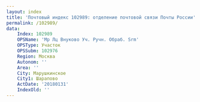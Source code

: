 ```yaml
---
layout: index
title: 'Почтовый индекс 102989: отделение почтовой связи Почты России'
permalink: /102989/
data:
    Index: 102989
    OPSName: 'Мр Лц Внуково Уч. Ручн. Обраб. Srm'
    OPSType: Участок
    OPSSubm: 102976
    Region: Москва
    Autonom: ''
    Area: ''
    City: Марушкинское
    City1: Шарапово
    ActDate: '20180131'
    IndexOld: ''
---
```

